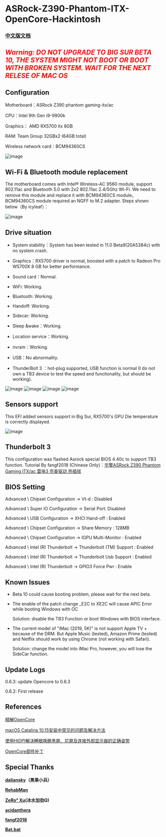 # ASRock-Z390-Phantom-ITX-OpenCore-Hackintosh

### [中文版文档](README.md)

## <font color=red>***Warning: DO NOT UPGRADE TO BIG SUR BETA 10, THE SYSTEM MIGHT NOT BOOT OR BOOT WITH BROKEN SYSTEM. WAIT FOR THE NEXT RELESE OF MAC OS***</font>

## Configuration

Motherboard：ASRock Z390 phantom gaming-itx/ac

CPU：Intel 9th Gen i9-9900k

Graphics： AMD RX5700 itx 8GB
 
RAM: Team Group 32GBx2 (64GB total)

Wireless network card：BCM94360CS

![image](https://raw.githubusercontent.com/seanzhang98/ASRock-Z390-Phantom-ITX-OpenCore-Hackintosh/main/imgs/about.png)

## Wi-Fi & Bluetooth module replacement
The motherboard comes with Intel® Wireless-AC 9560 module, support 802.11ac and Bluetooth 5.0 with 2x2 802.11ac 2.4/5Ghz Wi-Fi. We need to remove this module and replace it with BCM94360CS module，BCM94360CS module required an NGFF to M.2 adapter. Steps shown below（By icyleaf）：

![image](https://raw.githubusercontent.com/seanzhang98/ASRock-Z390-Phantom-ITX-OpenCore-Hackintosh/main/imgs/install-boardcom-module-to-motherboard.jpg)

## Drive situation

* System stability：System has been tested in 11.0 Beta9(20A5384c) with no system crash.

* Graphics：RX5700 driver is normal, boosted with a patch to Radeon Pro W5700X 8 GB for better performance.  

* Sound card：Normal.

* WiFi: Working.

* Bluetooth: Working.

* Handoff: Working.

* Sidecar: Working.

* Sleep &wake：Working.

* Location service：Working.

* nvram：Working.

* USB：No abnormality.

* ThunderBolt 3 ：hot-plug supported, USB function is normal (I do not own a TB3 device to test the speed and functionality, but should be working).

![image](https://raw.githubusercontent.com/seanzhang98/ASRock-Z390-Phantom-ITX-OpenCore-Hackintosh/main/imgs/sidecar.png)
![image](https://raw.githubusercontent.com/seanzhang98/ASRock-Z390-Phantom-ITX-OpenCore-Hackintosh/main/imgs/thunderbolts.png)
![image](https://raw.githubusercontent.com/seanzhang98/ASRock-Z390-Phantom-ITX-OpenCore-Hackintosh/main/imgs/usb.png)
![image](https://raw.githubusercontent.com/seanzhang98/ASRock-Z390-Phantom-ITX-OpenCore-Hackintosh/main/imgs/boot.png)

## Sensors support
This EFI added sensors support in Big Sur, RX5700's GPU Die temperature is correctly displayed.

![image](https://raw.githubusercontent.com/seanzhang98/ASRock-Z390-Phantom-ITX-OpenCore-Hackintosh/main/imgs/sensors.png)
 
## Thunderbolt 3 
This configuration was flashed Asrock special BIOS 4.40c to support TB3 function.
Tutorial By fangf2018 (Chinese Only)：[华擎ASRock Z390 Phantom Gaming ITX/ac 雷电3 完美驱动 热插拔](http://blog.fangf.cc/2020/05/19/TB3/)

## BIOS Setting

Advanced \ Chipset Configuration → Vt-d : Disabled

Advanced \ Super IO Configuration → Serial Port: Disabled

Advanced \ USB Configuration → XHCI Hand-off : Enabled

Advanced \ Chipset Configuration → Share Memory : 128MB

Advanced \ Chipset Configuration → IGPU Multi-Monitor : Enabled

Advanced \ Intel (R) Thunderbolt → Thunderbolt (TM) Support : Enabled

Advanced \ Intel (R) Thunderbolt → Thunderbolt Usb Support : Enabled

Advanced \ Intel (R) Thunderbolt → GPIO3 Force Pwr : Enable

## Known Issues
* Beta 10 could cause booting problem, please wait for the next beta.

* The enable of the patch change _E2C to XE2C will cause APIC Error while booting Windows with OC
  
  Solution: disable the TB3 Function or boot Windows with BIOS interface.
  
* The current model of "iMac (2019, 5K)" is not support Apple TV + because of the DRM. But Apple Music (tested), Amazon Prime (tested) and Netflix should work by   using Chrome (not working with Safari).
  
  Solution: change the model into iMac Pro, however, you will lose the SideCar function.

## Update Logs

0.6.3: update Opencore to 0.6.3

0.6.2: First release


## References
[精解OpenCore](https://blog.daliansky.net/OpenCore-BootLoader.html)

[macOS Catalina 10.15安装中常见的问题及解决方法](https://blog.daliansky.net/Common-problems-and-solutions-in-macOS-Catalina-10.15-installation.html)

[使用HIDPI解决睡眠唤醒黑屏、花屏及连接外部显示器的正确姿势](https://blog.daliansky.net/Use-HIDPI-to-solve-sleep-wake-up-black-screen,-Huaping-and-connect-the-external-monitor-the-correct-posture.html)

[OpenCore部件补丁](https://github.com/daliansky/OC-little)


## Special Thanks
**[daliansky](https://github.com/daliansky)（黑果小兵）**

**[RehabMan](https://bitbucket.org/RehabMan/)**

**[ZeRo° Xu](https://github.com/xzhih)(冰水加劲Q)**

**[acidanthera](https://github.com/acidanthera/OpenCorePkg)**

**[fangf2018](https://github.com/fangf2018/ASRock-Z390-Phantom-ITX-OpenCore-Hackintosh)**

**[Bat.bat](https://github.com/williambj1)**
